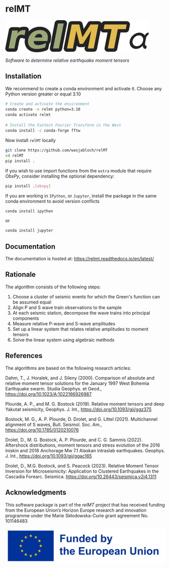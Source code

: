 # relMT

![relMT-alpha Logo](images/relMT-alpha.png)

*Software to determine relative earthquake moment tensors*

<!-- SPHINX-START -->

## Installation

We recommend to create a conda environment and activate it. Choose any Python version
greater or equal 3.10

```sh
# Create and activate the environment
conda create -n relmt python=3.10
conda activate relmt

# Install the Fastest Fourier Transform in the West
conda install -c conda-forge fftw
```

Now install `relMT` locally

```sh
git clone https://github.com/wasjabloch/relMT
cd relMT
pip install .
```

If you wish to use import functions from the `extra` module that require *ObsPy*, consider installing the optional dependency:

```sh
pip install .[obspy]
```

If you are working in `IPython`, or `Jupyter`, install the package in the same conda environment to avoid version conflicts

```sh
conda install ipython
```

or

```sh
conda install jupyter
```

## Documentation

The documentation is hosted at: <https://relmt.readthedocs.io/en/latest/>

## Rationale

The algorithm consists of the following steps:

1. Choose a cluster of seismic events for which the Green's function can be assumed equal
2. Align P and S wave train observations to the sample
3. At each seismic station, decompose the wave trains into principal components
4. Measure relative P-wave and S-wave amplitudes
5. Set up a linear system that relates relative amplitudes to moment tensors
6. Solve the linear system using algebraic methods

## References

The algorithms are based on the following research articles:

Dahm, T., J. Horalek, and J. Sileny (2000). Comparison of absolute and relative
moment tensor solutions for the January 1997 West Bohemia Earthquake swarm.
Studia Geophys. et Geod., <https://doi.org/10.1023/A:1022166926987>

Plourde, A. P., and M. G. Bostock (2019). Relative moment tensors and deep
Yakutat seismicity, Geophys. J. Int., <https://doi.org/10.1093/gji/ggz375>

Bostock, M. G., A. P. Plourde, D. Drolet, and G. Littel (2021). Multichannel
alignment of S waves, Bull. Seismol. Soc. Am.,
<https://doi.org/10.1785/0120210076>

Drolet, D., M. G. Bostock, A. P. Plourde, and C. G. Sammis (2022). Aftershock
distributions, moment tensors and stress evolution of the 2016 Iniskin and 2018
Anchorage Mw 7.1 Alaskan intraslab earthquakes. Geophys. J. Int.,
<https://doi.org/10.1093/gji/ggac165>

Drolet, D., M.G. Bostock, and S. Peacock (2023). Relative Moment Tensor
Inversion for Microseismicity: Application to Clustered Earthquakes in the
Cascadia Forearc. Seismica. <https://doi.org/10.26443/seismica.v2i4.1311>

## Acknowledgments

This software package is part of the *relMT* project that has received funding
from the European Union’s Horizon Europe research and innovation programme under
the Marie Skłodowska-Curie grant agreement No. 101146483

![Funded by the EU](images/EN_FundedbytheEU_RGB_POS.png)
